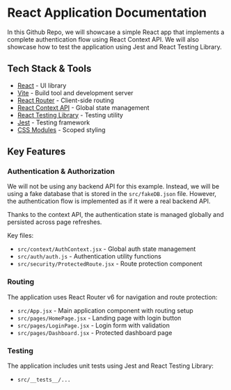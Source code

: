 # React Application Documentation

In this Github Repo, we will showcase a simple React app that implements a complete authentication flow using React Context API. We will also showcase how to test the application using Jest and React Testing Library.

## Tech Stack & Tools

- [React](https://react.dev/) - UI library
- [Vite](https://vitejs.dev/) - Build tool and development server
- [React Router](https://reactrouter.com/) - Client-side routing
- [React Context API](https://react.dev/reference/react/createContext) - Global state management
- [React Testing Library](https://testing-library.com/docs/react-testing-library/intro/) - Testing utility
- [Jest](https://jestjs.io/) - Testing framework
- [CSS Modules](https://github.com/css-modules/css-modules) - Scoped styling

## Key Features

### Authentication & Authorization

We will not be using any backend API for this example. Instead, we will be using a fake database that is stored in the `src/fakeDB.json` file. However, the authentication flow is implemented as if it were a real backend API.

Thanks to the context API, the authentication state is managed globally and persisted across page refreshes.

Key files:

- `src/context/AuthContext.jsx` - Global auth state management
- `src/auth/auth.js` - Authentication utility functions
- `src/security/ProtectedRoute.jsx` - Route protection component

### Routing

The application uses React Router v6 for navigation and route protection:

- `src/App.jsx` - Main application component with routing setup
- `src/pages/HomePage.jsx` - Landing page with login button
- `src/pages/LoginPage.jsx` - Login form with validation
- `src/pages/Dashboard.jsx` - Protected dashboard page

### Testing

The application includes unit tests using Jest and React Testing Library:

- `src/__tests__/...`
